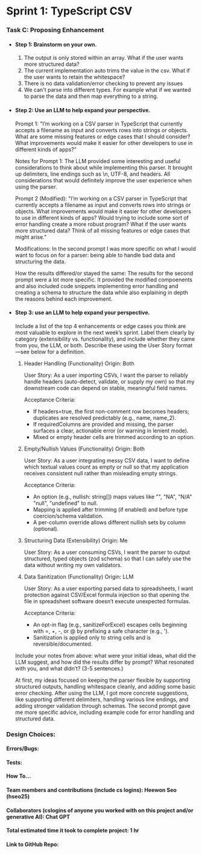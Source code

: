 # Sprint 1: TypeScript CSV

### Task C: Proposing Enhancement

- #### Step 1: Brainstorm on your own.

    1. The output is only stored within an array. What if the user wants more structured data?
    2. The current implementation auto trims the value in the csv. What if the user wants to retain the whitespace?
    3. There is no data validation/error checking to prevent any issues
    4. We can't parse into different types. For example what if we wanted to parse  the data and then map everything to a string.

- #### Step 2: Use an LLM to help expand your perspective.

    Prompt 1: "I’m working on a CSV parser in TypeScript that currently accepts a filename as input and converts rows into strings or objects. What are some missing features or edge cases that I should consider? What improvements would make it easier for other developers to use in different kinds of apps?"

    Notes for Prompt 1: The LLM provided some interesting and useful considerations to think about while implementing this parser. It brought up delimiters, line endings such as \n, UTF-8, and headers. All considerations that would definitely improve the user experience when using the parser.

    Prompt 2 (Modified): "I’m working on a CSV parser in TypeScript that currently accepts a filename as input and converts rows into strings or objects. What improvements would make it easier for other developers to use in different kinds of apps? Would trying to include some sort of error handling create a more robust program? What if the user wants more structured data? Think of all missing features or edge cases that might arise."

    Modifications: In the second prompt I was more specific on what I would want to focus on for a parser: being able to handle bad data and structuring the data.

    How the results differed/or stayed the same: The results for the second prompt were a lot more specific. It provided the modified compoenents and also included code snippets implementing error handling and creating a schema to structure the data while also explaining in depth the reasons behind each improvement.

- #### Step 3: use an LLM to help expand your perspective.

    Include a list of the top 4 enhancements or edge cases you think are most valuable to explore in the next week’s sprint. Label them clearly by category (extensibility vs. functionality), and include whether they came from you, the LLM, or both. Describe these using the User Story format—see below for a definition.

    1. Header Handling (Functionality)
       Origin: Both

       User Story: As a user importing CSVs, I want the parser to reliably handle headers (auto-detect, validate, or supply my own) so that my downstream code can depend on stable, meaningful field names.

       Acceptance Criteria:
        - If headers=true, the first non-comment row becomes headers; duplicates are resolved predictably (e.g., name, name_2).
        - If requiredColumns are provided and missing, the parser surfaces a clear, actionable error (or warning in lenient mode).
        - Mixed or empty header cells are trimmed according to an option.

    2. Empty/Nullish Values (Functionality)
       Origin: Both

       User Story: As a user integrating messy CSV data, I want to define which textual values count as empty or null so that my application receives consistent null rather than misleading empty strings.

       Acceptance Criteria:
        - An option (e.g., nullish: string[]) maps values like "", "NA", "N/A" "null", "undefined" to null.
        - Mapping is applied after trimming (if enabled) and before type coercion/schema validation.
        - A per-column override allows different nullish sets by column (optional).

    3. Structuring Data (Extensibility)
       Origin: Me

       User Story: As a user consuming CSVs, I want the parser to output structured, typed objects (zod schema) so that I can safely use the data without writing my own validators.

    4. Data Sanitization (Functionality)
       Origin: LLM

       User Story: As a user exporting parsed data to spreadsheets, I want protection against CSV/Excel formula injection so that opening the file in spreadsheet software doesn’t execute unexpected formulas.

       Acceptance Criteria:
        - An opt-in flag (e.g., sanitizeForExcel) escapes cells beginning with =, +, -, or @ by prefixing a safe character (e.g., ').
        - Sanitization is applied only to string cells and is reversible/documented.

    Include your notes from above: what were your initial ideas, what did the LLM suggest, and how did the results differ by prompt? What resonated with you, and what didn’t? (3-5 sentences.)

    At first, my ideas focused on keeping the parser flexible by supporting structured outputs, handling whitespace cleanly, and adding some basic error checking. After using the LLM, I got more concrete suggestions, like supporting different delimiters, handling various line endings, and adding stronger validation through schemas. The second prompt gave me more specific advice, including example code for error handling and structured data.

### Design Choices:
#### Errors/Bugs:
#### Tests:
#### How To…

#### Team members and contributions (include cs logins): Heewon Seo (hseo25)

#### Collaborators (cslogins of anyone you worked with on this project and/or generative AI): Chat GPT
#### Total estimated time it took to complete project: 1 hr
#### Link to GitHub Repo: 
